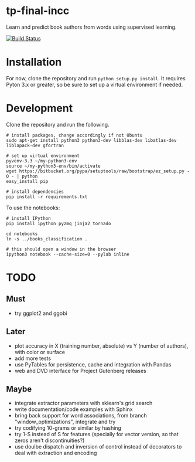 tp-final-incc
=============

Learn and predict book authors from words using supervised learning.

[![Build Status](https://travis-ci.org/alepulver/tp-final-incc.png)](https://travis-ci.org/alepulver/tp-final-incc)

# Installation

For now, clone the repository and run `python setup.py install`. It requires Pyton 3.x or greater, so be sure to set up a virtual environment if needed.

# Development

Clone the repository and run the following.

```
# install packages, change accordingly if not Ubuntu
sudo apt-get install python3 python3-dev libblas-dev libatlas-dev liblapack-dev gfortran

# set up virtual environment
pyvenv-3.3 ~/my-python3-env
source ~/my-python3-env/bin/activate
wget https://bitbucket.org/pypa/setuptools/raw/bootstrap/ez_setup.py -O - | python
easy_install pip

# install dependencies
pip install -r requirements.txt
```

To use the notebooks:

```
# install IPython
pip install ipython pyzmq jinja2 tornado

cd notebooks
ln -s ../books_classification .

# this should open a window in the browser
ipython3 notebook --cache-size=0 --pylab inline
```

# TODO

## Must

- try ggplot2 and ggobi

## Later
- plot accuracy in X (training number, absolute) vs Y (number of authors), with color or surface
- add more tests
- use PyTables for persistence, cache and integration with Pandas
- web and DVD interface for Project Gutenberg releases

## Maybe
- integrate extractor parameters with sklearn's grid search
- write documentation/code examples with Sphinx
- bring back support for word associations, from branch "window_optimizations", integrate and try
- try codifying 10-grams or similar by hashing
- try 1-S instead of S for features (specially for vector version, so that zeros aren't discontinuities?)
- use doulbe dispatch and inversion of control instead of decorators to deal with extraction and encoding